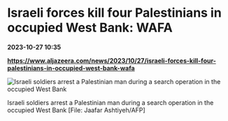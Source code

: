 # Israeli forces kill four Palestinians in occupied West Bank: WAFA

**2023-10-27 10:35**

**https://www.aljazeera.com/news/2023/10/27/israeli-forces-kill-four-palestinians-in-occupied-west-bank-wafa**

![Israeli soldiers arrest a Palestinian man during a search operation in the occupied West Bank](https://www.aljazeera.com/wp-content/uploads/2023/10/33RX7ZF-highres-1697817481.jpg?resize=770%2C513&quality=80)

Israeli soldiers arrest a Palestinian man during a search operation in the occupied West Bank \[File: Jaafar Ashtiyeh/AFP\]